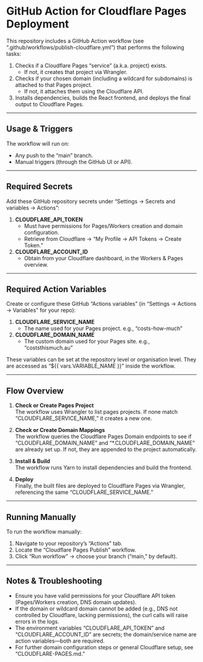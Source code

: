 # GitHub Action for Cloudflare Pages Deployment

This repository includes a GitHub Action workflow (see “.github/workflows/publish-cloudflare.yml”) that performs the following tasks:

1. Checks if a Cloudflare Pages “service” (a.k.a. project) exists.  
   - If not, it creates that project via Wrangler.  
2. Checks if your chosen domain (including a wildcard for subdomains) is attached to that Pages project.  
   - If not, it attaches them using the Cloudflare API.  
3. Installs dependencies, builds the React frontend, and deploys the final output to Cloudflare Pages.

--------------------------------------------------------------------------------

## Usage & Triggers

The workflow will run on:
- Any push to the “main” branch.
- Manual triggers (through the GitHub UI or API).

--------------------------------------------------------------------------------

## Required Secrets

Add these GitHub repository secrets under “Settings → Secrets and variables → Actions”:

1. **CLOUDFLARE_API_TOKEN**  
   - Must have permissions for Pages/Workers creation and domain configuration.  
   - Retrieve from Cloudflare → “My Profile → API Tokens → Create Token.”
2. **CLOUDFLARE_ACCOUNT_ID**  
   - Obtain from your Cloudflare dashboard, in the Workers & Pages overview.

--------------------------------------------------------------------------------

## Required Action Variables

Create or configure these GitHub “Actions variables” (in “Settings → Actions → Variables” for your repo):

1. **CLOUDFLARE_SERVICE_NAME**  
   - The name used for your Pages project. e.g., “costs-how-much”
2. **CLOUDFLARE_DOMAIN_NAME**  
   - The custom domain used for your Pages site. e.g., “coststhismuch.au”

These variables can be set at the repository level or organisation level. They are accessed as “${{ vars.VARIABLE_NAME }}” inside the workflow.

--------------------------------------------------------------------------------

## Flow Overview

1. **Check or Create Pages Project**  
   The workflow uses Wrangler to list pages projects. If none match “CLOUDFLARE_SERVICE_NAME,” it creates a new one.

2. **Check or Create Domain Mappings**  
   The workflow queries the Cloudflare Pages Domain endpoints to see if “CLOUDFLARE_DOMAIN_NAME” and “*.CLOUDFLARE_DOMAIN_NAME” are already set up. If not, they are appended to the project automatically.

3. **Install & Build**  
   The workflow runs Yarn to install dependencies and build the frontend.

4. **Deploy**  
   Finally, the built files are deployed to Cloudflare Pages via Wrangler, referencing the same “CLOUDFLARE_SERVICE_NAME.”

--------------------------------------------------------------------------------

## Running Manually

To run the workflow manually:
1. Navigate to your repository’s “Actions” tab.
2. Locate the “Cloudflare Pages Publish” workflow.
3. Click “Run workflow” → choose your branch (“main,” by default).

--------------------------------------------------------------------------------

## Notes & Troubleshooting

- Ensure you have valid permissions for your Cloudflare API token (Pages/Workers creation, DNS domain updates).  
- If the domain or wildcard domain cannot be added (e.g., DNS not controlled by Cloudflare, lacking permissions), the curl calls will raise errors in the logs.  
- The environment variables “CLOUDFLARE_API_TOKEN” and “CLOUDFLARE_ACCOUNT_ID” are secrets; the domain/service name are action variables—both are required.  
- For further domain configuration steps or general Cloudflare setup, see “CLOUDFLARE-PAGES.md.”